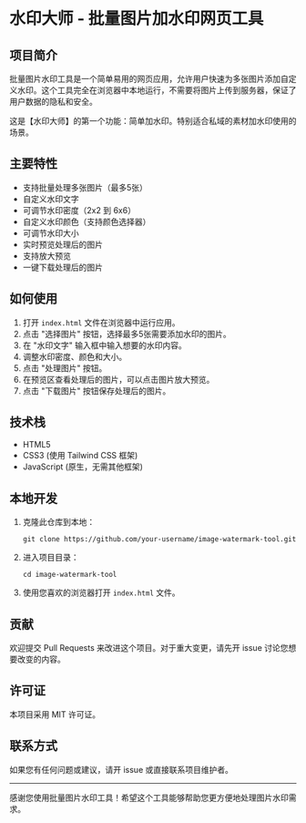 # 水印大师 - 批量图片加水印网页工具

## 项目简介

批量图片水印工具是一个简单易用的网页应用，允许用户快速为多张图片添加自定义水印。这个工具完全在浏览器中本地运行，不需要将图片上传到服务器，保证了用户数据的隐私和安全。

这是【水印大师】的第一个功能：简单加水印。特别适合私域的素材加水印使用的场景。

## 主要特性

- 支持批量处理多张图片（最多5张）
- 自定义水印文字
- 可调节水印密度（2x2 到 6x6）
- 自定义水印颜色（支持颜色选择器）
- 可调节水印大小
- 实时预览处理后的图片
- 支持放大预览
- 一键下载处理后的图片

## 如何使用

1. 打开 `index.html` 文件在浏览器中运行应用。
2. 点击 "选择图片" 按钮，选择最多5张需要添加水印的图片。
3. 在 "水印文字" 输入框中输入想要的水印内容。
4. 调整水印密度、颜色和大小。
5. 点击 "处理图片" 按钮。
6. 在预览区查看处理后的图片，可以点击图片放大预览。
7. 点击 "下载图片" 按钮保存处理后的图片。

## 技术栈

- HTML5
- CSS3 (使用 Tailwind CSS 框架)
- JavaScript (原生，无需其他框架)

## 本地开发

1. 克隆此仓库到本地：
   ```
   git clone https://github.com/your-username/image-watermark-tool.git
   ```
2. 进入项目目录：
   ```
   cd image-watermark-tool
   ```
3. 使用您喜欢的浏览器打开 `index.html` 文件。

## 贡献

欢迎提交 Pull Requests 来改进这个项目。对于重大变更，请先开 issue 讨论您想要改变的内容。

## 许可证

本项目采用 MIT 许可证。

## 联系方式

如果您有任何问题或建议，请开 issue 或直接联系项目维护者。

---

感谢您使用批量图片水印工具！希望这个工具能够帮助您更方便地处理图片水印需求。
